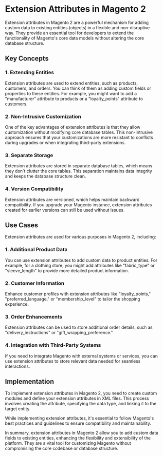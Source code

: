 # Extension Attributes in Magento 2

Extension attributes in Magento 2 are a powerful mechanism for adding custom data to existing entities (objects) in a flexible and non-disruptive way. They provide an essential tool for developers to extend the functionality of Magento's core data models without altering the core database structure.

## Key Concepts

### 1. Extending Entities

Extension attributes are used to extend entities, such as products, customers, and orders. You can think of them as adding custom fields or properties to these entities. For example, you might want to add a "manufacturer" attribute to products or a "loyalty_points" attribute to customers.

### 2. Non-Intrusive Customization

One of the key advantages of extension attributes is that they allow customization without modifying core database tables. This non-intrusive approach ensures that your customizations are more resistant to conflicts during upgrades or when integrating third-party extensions.

### 3. Separate Storage

Extension attributes are stored in separate database tables, which means they don't clutter the core tables. This separation maintains data integrity and keeps the database structure clean.

### 4. Version Compatibility

Extension attributes are versioned, which helps maintain backward compatibility. If you upgrade your Magento instance, extension attributes created for earlier versions can still be used without issues.

## Use Cases

Extension attributes are used for various purposes in Magento 2, including:

### 1. Additional Product Data

You can use extension attributes to add custom data to product entities. For example, for a clothing store, you might add attributes like "fabric_type" or "sleeve_length" to provide more detailed product information.

### 2. Customer Information

Enhance customer profiles with extension attributes like "loyalty_points," "preferred_language," or "membership_level" to tailor the shopping experience.

### 3. Order Enhancements

Extension attributes can be used to store additional order details, such as "delivery_instructions" or "gift_wrapping_preference."

### 4. Integration with Third-Party Systems

If you need to integrate Magento with external systems or services, you can use extension attributes to store relevant data needed for seamless interactions.

## Implementation

To implement extension attributes in Magento 2, you need to create custom modules and define your extension attributes in XML files. This process involves creating the attribute, specifying the data type, and linking it to the target entity.

While implementing extension attributes, it's essential to follow Magento's best practices and guidelines to ensure compatibility and maintainability.

In summary, extension attributes in Magento 2 allow you to add custom data fields to existing entities, enhancing the flexibility and extensibility of the platform. They are a vital tool for customizing Magento without compromising the core codebase or database structure.
